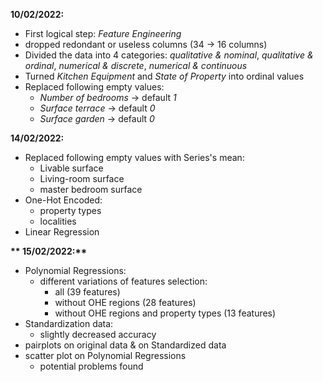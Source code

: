 __**10/02/2022:**__

- First logical step: *Feature Engineering* 
- dropped redondant or useless columns (34 -> 16 columns)
- Divided the data into 4 categories: *qualitative & nominal*, *qualitative & ordinal*, 
*numerical & discrete*, *numerical & continuous*
- Turned *Kitchen Equipment* and *State of Property* into ordinal values
- Replaced following empty values: 
	- *Number of bedrooms* -> default *1*
	- *Surface terrace* -> default *0*
	- *Surface garden* -> default *0*


__**14/02/2022:**__

- Replaced following empty values with Series's mean:
	- Livable surface
	- Living-room surface
	- master bedroom surface
- One-Hot Encoded:
	- property types
	- localities
- Linear Regression


__** 15/02/2022:**__

- Polynomial Regressions:
	- different variations of features selection:
		- all (39 features)
		- without OHE regions (28 features)
		- without OHE regions and property types (13 features)
- Standardization data:
	- slightly decreased accuracy
- pairplots on original data & on Standardized data
- scatter plot on Polynomial Regressions
	- potential problems found
